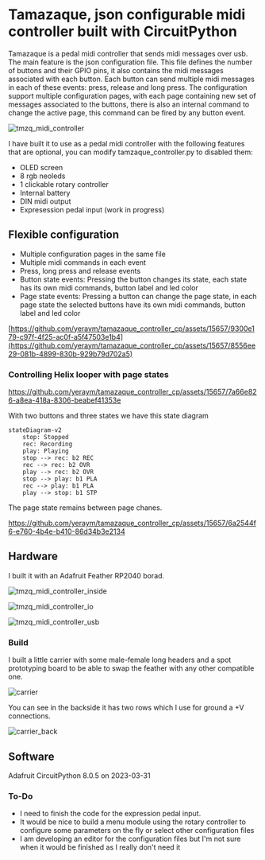 # Tamazaque, json configurable midi controller built with CircuitPython

Tamazaque is a pedal midi controller that sends midi messages over usb. The main feature is the json configuration file. This file defines the number of buttons and their GPIO pins, it also contains the midi messages associated with each button. Each button can send multiple midi messages in each of these events: press, release and long press. The configuration support multiple configuration pages, with each page containing new set of messages associated to the buttons, there is also an internal command to change the active page, this command can be fired by any button event.

![tmzq_midi_controller](https://github.com/yeraym/tamazaque_controller_cp/assets/15657/eb1230da-8f0a-4990-aa3a-dd4a1b236742)

I have built it to use as a pedal midi controller with the following features that are optional, you can modify tamzaque_controller.py to disabled them:

* OLED screen
* 8 rgb neoleds
* 1 clickable rotary controller
* Internal battery
* DIN midi output
* Expresession pedal input (work in progress)

## Flexible configuration

* Multiple configuration pages in the same file
* Multiple midi commands in each event
* Press, long press and release events
* Button state events: Pressing the button changes its state, each state has its own midi commands, button label and led color
* Page state events: Pressing a button can change the page state, in each page state the selected buttons have its own midi commands, button label and led color

[https://github.com/yeraym/tamazaque_controller_cp/assets/15657/9300e179-c97f-4f25-ac0f-a5f47503e1b4](https://github.com/yeraym/tamazaque_controller_cp/assets/15657/8556ee29-081b-4899-830b-929b79d702a5)

### Controlling Helix looper with page states

https://github.com/yeraym/tamazaque_controller_cp/assets/15657/7a66e826-a8ea-418a-8306-beabef41353e

With two buttons and three states we have this state diagram

```mermaid
stateDiagram-v2
    stop: Stopped
    rec: Recording
    play: Playing
    stop --> rec: b2 REC
    rec --> rec: b2 OVR
    play --> rec: b2 OVR
    stop --> play: b1 PLA
    rec --> play: b1 PLA
    play --> stop: b1 STP
```


The page state remains between page chanes.

https://github.com/yeraym/tamazaque_controller_cp/assets/15657/6a2544f6-e760-4b4e-b410-86d34b3e2134

## Hardware

I built it with an Adafruit Feather RP2040 borad.

![tmzq_midi_controller_inside](https://github.com/yeraym/tamazaque_controller_cp/assets/15657/f1004894-b655-4a2d-9628-f95e221031f1)

![tmzq_midi_controller_io](https://github.com/yeraym/tamazaque_controller_cp/assets/15657/e1777cc2-9683-4585-b473-6ad463f51a30)

![tmzq_midi_controller_usb](https://github.com/yeraym/tamazaque_controller_cp/assets/15657/59d62406-1f66-4a00-b4f9-91ad5f0d43d9)

### Build

I built a little carrier with some male-female long headers and a spot prototyping board to be able to swap the feather with any other compatible one.

![carrier](https://github.com/yeraym/tamazaque_controller_cp/assets/15657/8c0c94c8-6e66-4e5f-b7e3-4622d1d96baa)

You can see in the backside it has two rows which I use for ground a +V connections.

![carrier_back](https://github.com/yeraym/tamazaque_controller_cp/assets/15657/cbfcb7a9-6f0d-4a3b-acb7-ed9e09545fdf)

 ## Software
 
 Adafruit CircuitPython 8.0.5 on 2023-03-31

 ### To-Do

 * I need to finish the code for the expression pedal input.
 * It would be nice to build a menu module using the rotary controller to configure some parameters on the fly or select other configuration files
 * I am developing an editor for the configuration files but I'm not sure when it would be finished as I really don't need it
